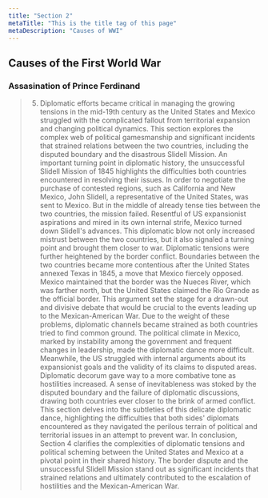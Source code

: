```yaml
---
title: "Section 2"
metaTitle: "This is the title tag of this page"
metaDescription: "Causes of WWI"
---
```

## Causes of the First World War
### Assasination of Prince Ferdinand
> 5) Diplomatic efforts became critical in managing the growing tensions in the mid-19th century as the United States and Mexico struggled with the complicated fallout from territorial expansion and changing political dynamics. This section explores the complex web of political gamesmanship and significant incidents that strained relations between the two countries, including the disputed boundary and the disastrous Slidell Mission.
An important turning point in diplomatic history, the unsuccessful Slidell Mission of 1845 highlights the difficulties both countries encountered in resolving their issues. In order to negotiate the purchase of contested regions, such as California and New Mexico, John Slidell, a representative of the United States, was sent to Mexico. But in the middle of already tense ties between the two countries, the mission failed. Resentful of US expansionist aspirations and mired in its own internal strife, Mexico turned down Slidell's advances. This diplomatic blow not only increased mistrust between the two countries, but it also signaled a turning point and brought them closer to war.
Diplomatic tensions were further heightened by the border conflict. Boundaries between the two countries became more contentious after the United States annexed Texas in 1845, a move that Mexico fiercely opposed. Mexico maintained that the border was the Nueces River, which was farther north, but the United States claimed the Rio Grande as the official border. This argument set the stage for a drawn-out and divisive debate that would be crucial to the events leading up to the Mexican-American War.
Due to the weight of these problems, diplomatic channels became strained as both countries tried to find common ground. The political climate in Mexico, marked by instability among the government and frequent changes in leadership, made the diplomatic dance more difficult. Meanwhile, the US struggled with internal arguments about its expansionist goals and the validity of its claims to disputed areas.
Diplomatic decorum gave way to a more combative tone as hostilities increased. A sense of inevitableness was stoked by the disputed boundary and the failure of diplomatic discussions, drawing both countries ever closer to the brink of armed conflict. This section delves into the subtleties of this delicate diplomatic dance, highlighting the difficulties that both sides' diplomats encountered as they navigated the perilous terrain of political and territorial issues in an attempt to prevent war.
In conclusion, Section 4 clarifies the complexities of diplomatic tensions and political scheming between the United States and Mexico at a pivotal point in their shared history. The border dispute and the unsuccessful Slidell Mission stand out as significant incidents that strained relations and ultimately contributed to the escalation of hostilities and the Mexican-American War.
